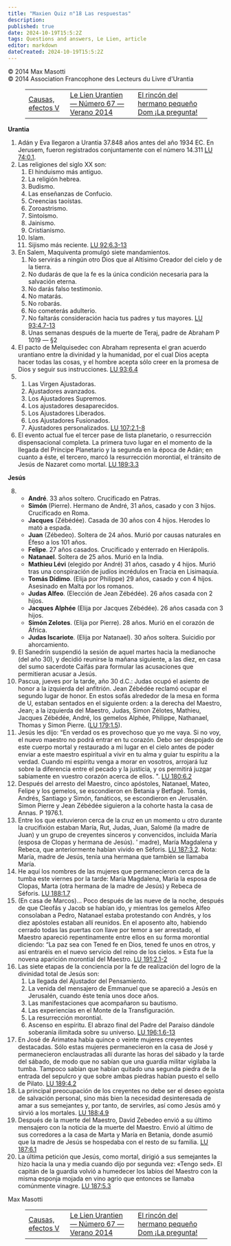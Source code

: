 ```yaml
---
title: "Maxien Quiz n°18 Las respuestas"
description: 
published: true
date: 2024-10-19T15:5:2Z
tags: Questions and answers, Le Lien, article
editor: markdown
dateCreated: 2024-10-19T15:5:2Z
---
```


<p class="v-card tema v-sheet--gris claro aclarar-3 px-2">© 2014 Max Masotti<br>© 2014 Association Francophone des Lecteurs du Livre d'Urantia</p>
<figure class="table chapter-navigator">
  <table>
    <tbody>
      <tr>
        <td>
        <a href="/es/article/Simon_Orsini/Les_causes_les_effets_5">
          <span class="mdi mdi-arrow-left-drop-circle"></span><span class="pl-2">Causas, efectos V</span>
        </a>
        </td>
        <td>
        <a href="/es/index/articles_le_lien#le-lien-urantien-número-67-verano-2014">
          <span class="mdi mdi-book-open-variant"></span><span class="pl-2">Le Lien Urantien — Número 67 — Verano 2014</span>
        </a>
        </td>
        <td>
        <a href="/es/article/Dominique_Ronfet/Le_coin_de_Frere_Dominique_24">
          <span class="pr-2">El rincón del hermano pequeño Dom ¡La pregunta!</span><span class="mdi mdi-arrow-right-drop-circle"></span>
        </a>
        </td>
      </tr>
    </tbody>
  </table>
</figure>



**Urantia**
1. Adán y Eva llegaron a Urantia 37.848 años antes del año 1934 EC. En Jerusem, fueron registrados conjuntamente con el número 14.311 [LU 74:0.1](/es/The_Urantia_Book/74#p0_1).
2. Las religiones del siglo XX son:
	1. El hinduismo más antiguo.
	2. La religión hebrea.
	3. Budismo.
	4. Las enseñanzas de Confucio.
	5. Creencias taoístas.
	6. Zoroastrismo.
	7. Sintoísmo.
	8. Jainismo.
	9. Cristianismo.
	10. Islam.
	11. Sijismo más reciente. [LU 92:6.3-13](/es/The_Urantia_Book/92#p6_3)
3. En Salem, Maquiventa promulgó siete mandamientos.
	1. No servirás a ningún otro Dios que al Altísimo Creador del cielo y de la tierra.
	2. No dudarás de que la fe es la única condición necesaria para la salvación eterna.
	3. No darás falso testimonio.
	4. No matarás.
	5. No robarás.
	6. No cometerás adulterio.
	7. No faltarás consideración hacia tus padres y tus mayores. [LU 93:4.7-13](/es/The_Urantia_Book/93#p4_7)
	8. Unas semanas después de la muerte de Teraj, padre de Abraham P 1019 — §2
4. El pacto de Melquisedec con Abraham representa el gran acuerdo urantiano entre la divinidad y la humanidad, por el cual Dios acepta hacer todas las cosas, y el hombre acepta sólo creer en la promesa de Dios y seguir sus instrucciones. [LU 93:6.4](/es/The_Urantia_Book/93#p6_4)
6. 
	1. Las Virgen Ajustadoras.
	2. Ajustadores avanzados.
	3. Los Ajustadores Supremos.
	4. Los ajustadores desaparecidos.
	5. Los Ajustadores Liberados.
	6. Los Ajustadores Fusionados.
	7. Ajustadores personalizados. [LU 107:2.1-8](/es/The_Urantia_Book/107#p2_1)
7. El evento actual fue el tercer pase de lista planetario, o resurrección dispensacional completa. La primera tuvo lugar en el momento de la llegada del Príncipe Planetario y la segunda en la época de Adán; en cuanto a éste, el tercero, marcó la resurrección morontial, el tránsito de Jesús de Nazaret como mortal. [LU 189:3.3](/es/The_Urantia_Book/189#p3_3)

**Jesús**

8. 
	- **André**. 33 años soltero. Crucificado en Patras.
	- **Simón** (Pierre). Hermano de André, 31 años, casado y con 3 hijos. Crucificado en Roma.
	- **Jacques** (Zébédée). Casada de 30 años con 4 hijos. Herodes lo mató a espada.
	- **Juan** (Zébedeo). Soltera de 24 años. Murió por causas naturales en Éfeso a los 101 años.
	- **Felipe**. 27 años casados. Crucificado y enterrado en Hierápolis.
	- **Natanael**. Soltera de 25 años. Murió en la India.
	- **Mathieu Lévi** (elegido por André) 31 años, casado y 4 hijos. Murió tras una conspiración de judíos incrédulos en Tracia en Lisimaquia.
	- **Tomás Dídimo**. (Elija por Philippe) 29 años, casado y con 4 hijos. Asesinado en Malta por los romanos.
	- **Judas Alfeo**. (Elección de Jean Zébédée). 26 años casada con 2 hijos.
	- **Jacques Alphée** (Elija por Jacques Zébédée). 26 años casada con 3 hijos.
	- **Simón Zelotes**. (Elija por Pierre). 28 años. Murió en el corazón de África.
	- **Judas Iscariote**. (Elija por Natanael). 30 años soltera. Suicidio por ahorcamiento.
9. El Sanedrín suspendió la sesión de aquel martes hacia la medianoche (del año 30), y decidió reunirse la mañana siguiente, a las diez, en casa del sumo sacerdote Caifás para formular las acusaciones que permitieran acusar a Jesús.
10. Pascua, jueves por la tarde, año 30 d.C.: Judas ocupó el asiento de honor a la izquierda del anfitrión. Jean Zébédée reclamó ocupar el segundo lugar de honor. En estos sofás alrededor de la mesa en forma de U, estaban sentados en el siguiente orden: a la derecha del Maestro, Jean; a la izquierda del Maestro, Judas, Simon Zélotes, Mathieu, Jacques Zébédée, André, los gemelos Alphée, Philippe, Nathanael, Thomas y Simon Pierre. ([LU 179:1.5](/es/The_Urantia_Book/179#p1_5)).
11. Jesús les dijo: “En verdad os es provechoso que yo me vaya. Si no voy, el nuevo maestro no podrá entrar en tu corazón. Debo ser despojado de este cuerpo mortal y restaurado a mi lugar en el cielo antes de poder enviar a este maestro espiritual a vivir en tu alma y guiar tu espíritu a la verdad. Cuando mi espíritu venga a morar en vosotros, arrojará luz sobre la diferencia entre el pecado y la justicia, y os permitirá juzgar sabiamente en vuestro corazón acerca de ellos. ". [LU 180:6.2](/es/The_Urantia_Book/180#p6_2)
12. Después del arresto del Maestro, cinco apóstoles, Natanael, Mateo, Felipe y los gemelos, se escondieron en Betania y Betfagé. Tomás, Andrés, Santiago y Simón, fanáticos, se escondieron en Jerusalén. Simon Pierre y Jean Zébédée siguieron a la cohorte hasta la casa de Annas. P 1976.1.
13. Entre los que estuvieron cerca de la cruz en un momento u otro durante la crucifixión estaban María, Rut, Judas, Juan, Salomé (la madre de Juan) y un grupo de creyentes sinceros y convencidos, incluida María (esposa de Clopas y hermana de Jesús). ' madre), María Magdalena y Rebeca, que anteriormente habían vivido en Séforis. [LU 187:3.2](/es/The_Urantia_Book/187#p3_2). Nota: María, madre de Jesús, tenía una hermana que también se llamaba María.
14. He aquí los nombres de las mujeres que permanecieron cerca de la tumba este viernes por la tarde: María Magdalena, María la esposa de Clopas, Marta (otra hermana de la madre de Jesús) y Rebeca de Séforis. [LU 188:1.7](/es/The_Urantia_Book/188#p1_7)
15. (En casa de Marcos)... Poco después de las nueve de la noche, después de que Cleofás y Jacob se habían ido, y mientras los gemelos Alfeo consolaban a Pedro, Natanael estaba protestando con Andrés, y los diez apóstoles estaban allí reunidos. En el aposento alto, habiendo cerrado todas las puertas con llave por temor a ser arrestado, el Maestro apareció repentinamente entre ellos en su forma morontial diciendo: “La paz sea con Tened fe en Dios, tened fe unos en otros, y así entraréis en el nuevo servicio del reino de los cielos. » Esta fue la novena aparición morontial del Maestro. [LU 191:2.1-2](/es/The_Urantia_Book/191#p2_1)
16. Las siete etapas de la conciencia por la fe de realización del logro de la divinidad total de Jesús son:
	1. La llegada del Ajustador del Pensamiento.
	2. La venida del mensajero de Emmanuel que se apareció a Jesús en Jerusalén, cuando éste tenía unos doce años.
	3. Las manifestaciones que acompañaron su bautismo.
	4. Las experiencias en el Monte de la Transfiguración.
	5. La resurrección morontial.
	6. Ascenso en espíritu. El abrazo final del Padre del Paraíso dándole soberanía ilimitada sobre su universo. [LU 196:1.6-13](/es/The_Urantia_Book/196#p1_6)
17. En José de Arimatea había quince o veinte mujeres creyentes destacadas. Sólo estas mujeres permanecieron en la casa de José y permanecieron enclaustradas allí durante las horas del sábado y la tarde del sábado, de modo que no sabían que una guardia militar vigilaba la tumba. Tampoco sabían que habían quitado una segunda piedra de la entrada del sepulcro y que sobre ambas piedras habían puesto el sello de Pilato. [LU 189:4.2](/es/The_Urantia_Book/189#p4_2)
18. La principal preocupación de los creyentes no debe ser el deseo egoísta de salvación personal, sino más bien la necesidad desinteresada de amar a sus semejantes y, por tanto, de servirles, así como Jesús amó y sirvió a los mortales. [LU 188:4.9](/es/The_Urantia_Book/188#p4_9)
19. Después de la muerte del Maestro, David Zebedeo envió a su último mensajero con la noticia de la muerte del Maestro. Envió al último de sus corredores a la casa de Marta y María en Betania, donde asumió que la madre de Jesús se hospedaba con el resto de su familia. [LU 187:6.1](/es/The_Urantia_Book/187#p6_1)
20. La última petición que Jesús, como mortal, dirigió a sus semejantes la hizo hacia la una y media cuando dijo por segunda vez: «Tengo sed». El capitán de la guardia volvió a humedecer los labios del Maestro con la misma esponja mojada en vino agrio que entonces se llamaba comúnmente vinagre. [LU 187:5.3](/es/The_Urantia_Book/187#p5_3)

Max Masotti



<figure class="table chapter-navigator">
  <table>
    <tbody>
      <tr>
        <td>
        <a href="/es/article/Simon_Orsini/Les_causes_les_effets_5">
          <span class="mdi mdi-arrow-left-drop-circle"></span><span class="pl-2">Causas, efectos V</span>
        </a>
        </td>
        <td>
        <a href="/es/index/articles_le_lien#le-lien-urantien-número-67-verano-2014">
          <span class="mdi mdi-book-open-variant"></span><span class="pl-2">Le Lien Urantien — Número 67 — Verano 2014</span>
        </a>
        </td>
        <td>
        <a href="/es/article/Dominique_Ronfet/Le_coin_de_Frere_Dominique_24">
          <span class="pr-2">El rincón del hermano pequeño Dom ¡La pregunta!</span><span class="mdi mdi-arrow-right-drop-circle"></span>
        </a>
        </td>
      </tr>
    </tbody>
  </table>
</figure>

